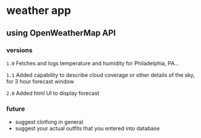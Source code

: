 # weather app
## using OpenWeatherMap API


### versions
`1.0` Fetches and logs temperature and humidity for Philadelphia, PA...

`1.1` Added capability to describe cloud coverage or other details of the sky, for 3 hour forecast window

`2.0` Added html UI to display forecast


### future
* suggest clothing in general
* suggest your actual outfits that you entered into database
